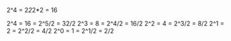 <!-- Why x Power 0 is 1  -->

2^4 = 2*2*2*2 = 16

2^4  = 16 = 2^5/2 = 32/2
2^3  = 8  = 2^4/2 = 16/2
2^2  = 4  = 2^3/2 = 8/2
2^1  = 2  = 2^2/2 = 4/2
2^0  = 1  = 2^1/2 = 2/2
